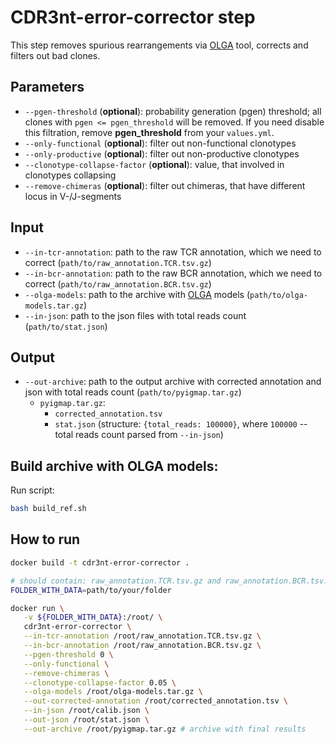 # CDR3nt-error-corrector step

This step removes spurious rearrangements via [OLGA](https://github.com/statbiophys/OLGA) tool, corrects and filters out bad clones.

## Parameters
* `--pgen-threshold` (**optional**): probability generation (pgen) threshold; all clones with `pgen <= pgen_threshold` will be removed. If you need disable this filtration, remove **pgen_threshold** from your `values.yml`.
* `--only-functional` (**optional**): filter out non-functional clonotypes
* `--only-productive` (**optional**): filter out non-productive clonotypes
* `--clonotype-collapse-factor` (**optional**): value, that involved in clonotypes collapsing
* `--remove-chimeras` (**optional**): filter out chimeras, that have different locus in V-/J-segments

## Input

* `--in-tcr-annotation`: path to the raw TCR annotation, which we need to correct (`path/to/raw_annotation.TCR.tsv.gz`)
* `--in-bcr-annotation`: path to the raw BCR annotation, which we need to correct (`path/to/raw_annotation.BCR.tsv.gz`)
* `--olga-models`: path to the archive with [OLGA](https://github.com/statbiophys/OLGA/tree/master/olga/default_models) models (`path/to/olga-models.tar.gz`)
* `--in-json`: path to the json files with total reads count (`path/to/stat.json`)

## Output

* `--out-archive`: path to the output archive with corrected annotation and json with total reads count (`path/to/pyigmap.tar.gz`)
  * `pyigmap.tar.gz`:
    * `corrected_annotation.tsv`
    * `stat.json` (structure: `{total_reads: 100000}`, where `100000` -- total reads count parsed from `--in-json`)


## Build archive with OLGA models:

Run script:
```bash
bash build_ref.sh
``` 

## How to run

```bash
docker build -t cdr3nt-error-corrector .

# should contain: raw_annotation.TCR.tsv.gz and raw_annotation.BCR.tsv.gz, olga-models.tar.gz and calib.json (or fastp.json)
FOLDER_WITH_DATA=path/to/your/folder

docker run \
   -v ${FOLDER_WITH_DATA}:/root/ \
   cdr3nt-error-corrector \
   --in-tcr-annotation /root/raw_annotation.TCR.tsv.gz \
   --in-bcr-annotation /root/raw_annotation.BCR.tsv.gz \
   --pgen-threshold 0 \
   --only-functional \
   --remove-chimeras \
   --clonotype-collapse-factor 0.05 \
   --olga-models /root/olga-models.tar.gz \
   --out-corrected-annotation /root/corrected_annotation.tsv \
   --in-json /root/calib.json \
   --out-json /root/stat.json \
   --out-archive /root/pyigmap.tar.gz # archive with final results
```